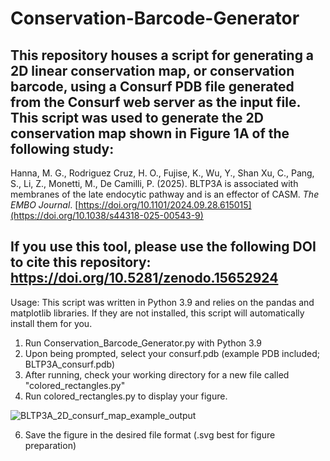 # Conservation-Barcode-Generator
This repository houses a script for generating a 2D linear conservation map, or conservation barcode, using a Consurf PDB file generated from the Consurf web server as the input file. This script was used to generate the 2D conservation map shown in Figure 1A of the following study: 
----------------------------------------------------------------------------------------------
Hanna, M. G., Rodriguez Cruz, H. O., Fujise, K., Wu, Y., Shan Xu, C., Pang, S., Li, Z., Monetti, M., De Camilli, P. (2025). BLTP3A is associated with membranes of the late endocytic pathway and is an effector of CASM. _The EMBO Journal_. [https://doi.org/10.1101/2024.09.28.615015](https://doi.org/10.1038/s44318-025-00543-9)

If you use this tool, please use the following DOI to cite this repository: https://doi.org/10.5281/zenodo.15652924
----------------------------------------------------------------------------------------------
Usage:
This script was written in Python 3.9 and relies on the pandas and matplotlib libraries. If they are not installed, this script will automatically install them for you.

1. Run Conservation_Barcode_Generator.py with Python 3.9
2. Upon being prompted, select your consurf.pdb (example PDB included; BLTP3A_consurf.pdb)
3. After running, check your working directory for a new file called "colored_rectangles.py"
4. Run colored_rectangles.py to display your figure.


![BLTP3A_2D_consurf_map_example_output](https://github.com/user-attachments/assets/3e63f8b0-36bd-45db-be81-7629e6336e8b)


6. Save the figure in the desired file format (.svg best for figure preparation)
